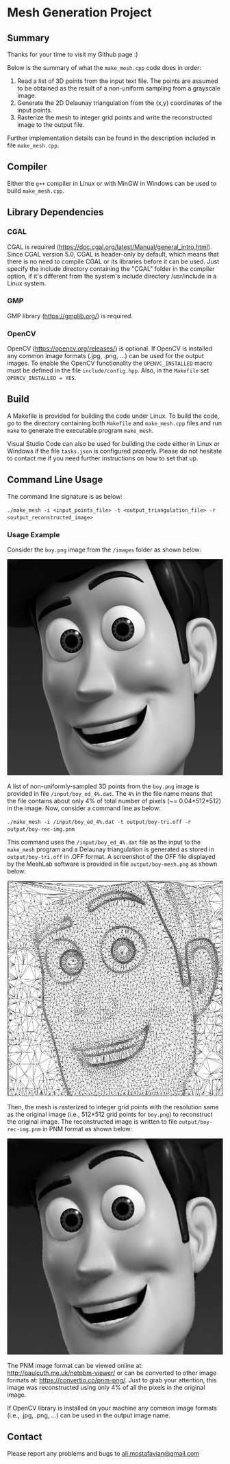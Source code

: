 # Mesh Generation Project
## Summary ##
Thanks for your time to visit my Github page :)

Below is the summary of what the `make_mesh.cpp` code does in order:
1. Read a list of 3D points from the input text file. The points are assumed to be obtained as the result of a non-uniform sampling from a grayscale image. 
2. Generate the 2D Delaunay triangulation from the (x,y) coordinates of the input points.
3. Rasterize the mesh to integer grid points and write the reconstructed image to the output file.

Further implementation details can be found in the description included in file `make_mesh.cpp`.

## Compiler ##
Either the `g++` compiler in Linux or with MinGW in Windows can be used to build `make_mesh.cpp`.

## Library Dependencies ##
### CGAL ###
CGAL is required (https://doc.cgal.org/latest/Manual/general_intro.html). Since CGAL version 5.0, CGAL is header-only by default, which means that there is no need to compile CGAL or its libraries before it can be used. Just specify the include directory containing the "CGAL" folder in the compiler option, if it's different from the system's include directory /usr/include in a Linux system.  

### GMP ###
GMP library (https://gmplib.org/) is required.

### OpenCV ###
OpenCV (https://opencv.org/releases/) is optional. If OpenCV is installed any common image formats (.jpg, .png, ...) can be used for the output images. To enable the OpenCV functionality the `OPENVC_INSTALLED` macro must be defined in the file `include/config.hpp`. Also, in the `Makefile` set `OPENCV_INSTALLED = YES`.

## Build ##
A Makefile is provided for building the code under Linux. To build the code, go to the directory containing both `Makefile` and `make_mesh.cpp` files and run `make` to generate the executable program `make_mesh`.

Visual Studio Code can also be used for building the code either in Linux or Windows if the file `tasks.json` is configured properly. Please do not hesitate to contact me if you need further instructions on how to set that up.

## Command Line Usage ##
The command line signature is as below:

`./make_mesh -i <input_points_file> -t <output_triangulation_file> -r <output_reconstructed_image>` 

### Usage Example ###
Consider the `boy.png` image from the `/images` folder as shown below: 

<img src="images/boy.png">

A list of non-uniformly-sampled 3D points from the `boy.png` image is provided in file `/input/boy_ed_4%.dat`. The `4%` in the file name means that the file contains about only 4% of total number of pixels (~= 0.04\*512\*512) in the image. Now, consider a command line as below:

`./make_mesh -i /input/boy_ed_4%.dat -t output/boy-tri.off -r output/boy-rec-img.pnm`

This command uses the `/input/boy_ed_4%.dat` file as the input to the `make_mesh` program and a Delaunay triangulation is generated as stored in `output/boy-tri.off` in .OFF format. A screenshot of the OFF file displayed by the MeshLab software is provided in file `output/boy-mesh.png` as shown below:

<img src="output/boy-mesh.png" width="512">

Then, the mesh is rasterized to integer grid points with the resolution same as the original image (i.e., 512\*512 grid points for `boy.png`) to reconstruct the original image. The reconstructed image is written to file `output/boy-rec-img.pnm` in PNM format as shown below:

<img src="output/boy-rec-img.png">

The PNM image format can be viewed online at: http://paulcuth.me.uk/netpbm-viewer/ or can be converted to other image formats at: https://convertio.co/pnm-png/. Just to grab your attention, this image was reconstructed using only 4% of all the pixels in the original image. 

If OpenCV library is installed on your machine any common image formats (i.e., .jpg, .png, ...) can be used in the output image name. 

## Contact ##
Please report any problems and bugs to ali.mostafavian@gmail.com
